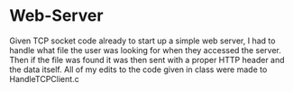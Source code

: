 # Web-Server
Given TCP socket code already to start up a simple web server, I had to handle what file the user was looking for when they accessed the server. Then if the file was found it was then sent with a proper HTTP header and the data itself. 
All of my edits to the code given in class were made to HandleTCPClient.c
